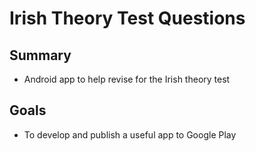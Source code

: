 # Irish Theory Test Questions

## Summary
* Android app to help revise for the Irish theory test

## Goals
* To develop and publish a useful app to Google Play
